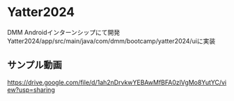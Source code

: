 # Yatter2024
DMM Androidインターンシップにて開発
Yatter2024/app/src/main/java/com/dmm/bootcamp/yatter2024/uiに実装

## サンプル動画
https://drive.google.com/file/d/1ah2nDrvkwYEBAwMfBFA0zlVgMo8YutYC/view?usp=sharing
